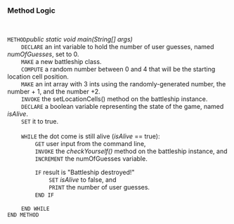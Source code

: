 ### Method Logic
<br>

`METHOD`_public static void main(String[] args)_  
&nbsp; &nbsp; &nbsp; &nbsp;
`DECLARE` an int variable to hold the number of user guesses, named _numOfGuesses_, set to 0.  
&nbsp; &nbsp; &nbsp; &nbsp;
`MAKE` a new battleship class.  
&nbsp; &nbsp; &nbsp; &nbsp;
`COMPUTE` a random number between 0 and 4 that will be the starting location cell position.  
&nbsp; &nbsp; &nbsp; &nbsp;
`MAKE` an int array with 3 ints using the randomly-generated number, the number + 1, and the number +2.  
&nbsp; &nbsp; &nbsp; &nbsp;
`INVOKE` the setLocationCells() method on the battleship instance.  
&nbsp; &nbsp; &nbsp; &nbsp;
`DECLARE`  a boolean variable representing the state of the game, named _isAlive_.  
&nbsp; &nbsp; &nbsp; &nbsp;
`SET` it to true.  
<br>
&nbsp; &nbsp; &nbsp; &nbsp;
`WHILE` the dot come is still alive (_isAlive_ == true):  
&nbsp; &nbsp; &nbsp; &nbsp; &nbsp; &nbsp; &nbsp; &nbsp;
`GET` user input from the command line,  
&nbsp; &nbsp; &nbsp; &nbsp; &nbsp; &nbsp; &nbsp; &nbsp;
`INVOKE` the _checkYourself()_ method on the battleship instance, and  
&nbsp; &nbsp; &nbsp; &nbsp; &nbsp; &nbsp; &nbsp; &nbsp;
`INCREMENT` the numOfGuesses variable.

&nbsp; &nbsp; &nbsp; &nbsp; &nbsp; &nbsp; &nbsp; &nbsp;
`IF` result is "Battleship destroyed!"  
&nbsp; &nbsp; &nbsp; &nbsp; &nbsp; &nbsp; &nbsp; &nbsp; &nbsp; &nbsp; &nbsp; &nbsp;
`SET` _isAlive_ to false, and  
&nbsp; &nbsp; &nbsp; &nbsp; &nbsp; &nbsp; &nbsp; &nbsp; &nbsp; &nbsp; &nbsp; &nbsp;
`PRINT` the number of user guesses.  
&nbsp; &nbsp; &nbsp; &nbsp; &nbsp; &nbsp; &nbsp; &nbsp;
`END IF`

&nbsp; &nbsp; &nbsp; &nbsp;
`END WHILE`  
`END METHOD`



